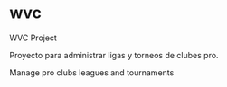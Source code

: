 wvc
===

WVC Project

Proyecto para administrar ligas y torneos de clubes pro.

Manage pro clubs leagues and tournaments 
